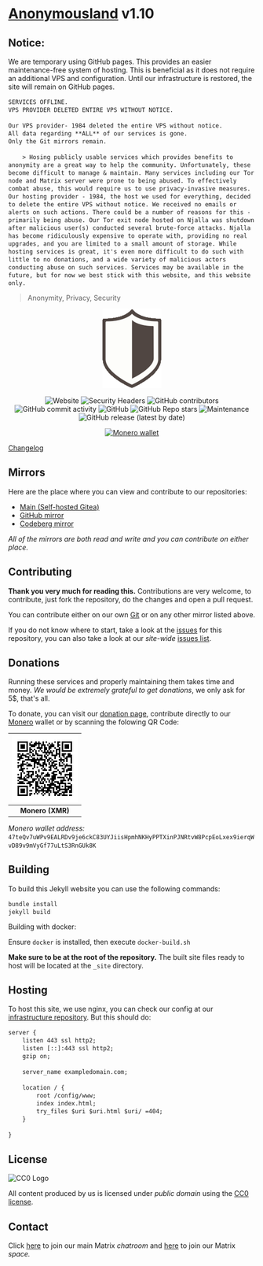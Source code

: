 # **[Anonymousland](https://anonymousland.org)** v1.10

## Notice:

We are temporary using GitHub pages.
This provides an easier maintenance-free system of hosting.
This is beneficial as it does not require an additional VPS and configuration.
Until our infrastructure is restored, the site will remain on GitHub pages.


    SERVICES OFFLINE.
    VPS PROVIDER DELETED ENTIRE VPS WITHOUT NOTICE.

    Our VPS provider- 1984 deleted the entire VPS without notice.
    All data regarding **ALL** of our services is gone.
    Only the Git mirrors remain.

        > Hosing publicly usable services which provides benefits to anonymity are a great way to help the community. Unfortunately, these become difficult to manage & maintain. Many services including our Tor node and Matrix server were prone to being abused. To effectively combat abuse, this would require us to use privacy-invasive measures. Our hosting provider - 1984, the host we used for everything, decided to delete the entire VPS without notice. We received no emails or alerts on such actions. There could be a number of reasons for this - primarily being abuse. Our Tor exit node hosted on Njalla was shutdown after malicious user(s) conducted several brute-force attacks. Njalla has become ridiculously expensive to operate with, providing no real upgrades, and you are limited to a small amount of storage. While hosting services is great, it's even more difficult to do such with little to no donations, and a wide variety of malicious actors conducting abuse on such services. Services may be available in the future, but for now we best stick with this website, and this website only. 

>  Anonymity, Privacy, Security

<div align="center">

[![Anonymousland logo](/assets/img/anonymousland_logo.png "Anonymousland logo")](https://anonymousland.org)

</div>

<div align="center">

![Website](https://img.shields.io/website?down_color=red&down_message=down&style=flat-square&up_color=green&up_message=up&url=https%3A%2F%2Fanonymousland.org%2F)
![Security Headers](https://img.shields.io/security-headers?style=flat-square&url=https%3A%2F%2Fanonymousland.org%2F)
![GitHub contributors](https://img.shields.io/github/contributors/anonyland/anonymousland?label=GitHub%20contributors&style=flat-square)
![GitHub commit activity](https://img.shields.io/github/commit-activity/m/anonyland/anonymousland?label=GitHub%20commit%20activity&style=flat-square)
![GitHub](https://img.shields.io/github/license/anonyland/anonymousland?style=flat-square)
![GitHub Repo stars](https://img.shields.io/github/stars/anonyland/anonymousland?label=GitHub%20stars&style=flat-square)
![Maintenance](https://img.shields.io/maintenance/yes/2023?style=flat-square)
![GitHub release (latest by date)](https://img.shields.io/github/v/release/anonyland/anonymousland?style=flat-square)

</div>

<div align="center">

[![Monero wallet](https://img.shields.io/badge/XMR-47teQv7uWPv9EALRDv9je6ckC83UYJiisHpmhNKHyPPTXinPJNRtvW8PcpEoLxex9ierqWvD89v9mVyGf77uLtS3RnGUk8K-orange?logo=monero&style=flat-square)](https://anonymousland.org/donate)

</div>

[Changelog](https://anonymousland.org/changelog)

## Mirrors

Here are the place where you can view and contribute to our repositories:

- [Main (Self-hosted Gitea)](https://git.anonymousland.org/anonymousland/anonymousland)
- [GitHub mirror](https://github.com/anonyland/anonymousland)
- [Codeberg mirror](https://codeberg.org/anonymousland/anonymousland)

*All of the mirrors are both read and write and you can contribute on either place.*

## Contributing

**Thank you very much for reading this.** Contributions are very welcome, to contribute, just fork the repository, do the changes and open a pull request.

You can contribute either on our own [Git](https://git.anonymousland.org/anonymousland/anonymousland) or on any other mirror listed above.

If you do not know where to start, take a look at the [issues](https://git.anonymousland.org/anonymousland/anonymousland/issues) for this repository, you can also take a look at our *site-wide* [issues list](https://git.anonymousland.org/anonymousland/main).

## Donations

Running these services and properly maintaining them takes time and money. *We would be extremely grateful to get donations*, we only ask for 5$, that's all.

To donate, you can visit our [donation page](https://anonymousland.org/donate), contribute directly to our [Monero](https://www.getmonero.org/) wallet or by scanning the folowing QR Code:

<div align="center">

|![](/assets/img/xmr_donation_wallet.svg)                |
|:--------------:|
| **Monero (XMR)** |

</div>

_Monero wallet address:_ `47teQv7uWPv9EALRDv9je6ckC83UYJiisHpmhNKHyPPTXinPJNRtvW8PcpEoLxex9ierqWvD89v9mVyGf77uLtS3RnGUk8K`

## Building

To build this Jekyll website you can use the following commands:

```
bundle install
jekyll build
```

Building with docker:

Ensure `docker` is installed, then execute `docker-build.sh`

**Make sure to be at the root of the repository.**
The built site files ready to host will be located at the `_site` directory.

## Hosting

To host this site, we use nginx, you can check our config at our [infrastructure repository](https://git.anonymousland.org/anonymousland/infrastructure). But this should do:

```
server {  
    listen 443 ssl http2;
    listen [::]:443 ssl http2;
    gzip on;

    server_name exampledomain.com;

    location / {
        root /config/www;
        index index.html;
        try_files $uri $uri.html $uri/ =404;
    }

}
```

## License

![CC0 Logo](https://upload.wikimedia.org/wikipedia/commons/6/69/CC0_button.svg)

All content produced by us is licensed under *public domain* using the [CC0 license](https://creativecommons.org/share-your-work/public-domain/cc0/).

## Contact

Click [here](https://matrix.to/#/#lounge:anonymousland.org) to join our main Matrix *chatroom* and [here](https://matrix.to/#/#anonymousland:anonymousland.org) to join our Matrix *space.*